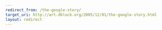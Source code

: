 ```yaml
---
redirect_from: /the-google-story/
target_uri: http://art.dblock.org/2005/12/01/the-google-story.html
layout: redirect
---
```


